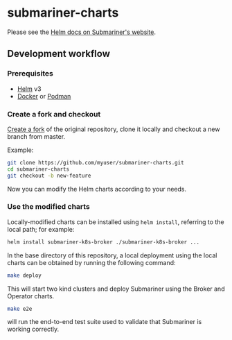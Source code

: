 # submariner-charts

Please see the [Helm docs on Submariner's website](https://submariner.io/operations/deployment/helm/).

## Development workflow

### Prerequisites

- [Helm] v3
- [Docker] or [Podman]

### Create a fork and checkout

[Create a fork] of the original repository, clone it locally and checkout a new branch from master.

Example:

```bash
git clone https://github.com/myuser/submariner-charts.git
cd submariner-charts
git checkout -b new-feature
```

Now you can modify the Helm charts according to your needs.

### Use the modified charts

Locally-modified charts can be installed using `helm install`,
referring to the local path; for example:

```bash
helm install submariner-k8s-broker ./submariner-k8s-broker ...
```

In the base directory of this repository, a local deployment using the
local charts can be obtained by running the following command:

```bash
make deploy
```

This will start two kind clusters and deploy Submariner using the
Broker and Operator charts.

```bash
make e2e
```

will run the end-to-end test suite used to validate that Submariner is
working correctly.

<!--links-->
[Helm]: https://helm.sh/docs/using_helm/#installing-helm
[Docker]: https://docs.docker.com/install/
[Podman]: https://podman.io/getting-started/installation
[Create a fork]: https://help.github.com/en/articles/fork-a-repo
